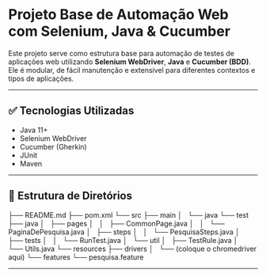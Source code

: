 # Projeto Base de Automação Web com Selenium, Java & Cucumber

Este projeto serve como estrutura base para automação de testes de aplicações web utilizando **Selenium WebDriver**, **Java** e **Cucumber (BDD)**. Ele é modular, de fácil manutenção e extensível para diferentes contextos e tipos de aplicações.

---

## ✅ Tecnologias Utilizadas

- Java 11+
- Selenium WebDriver
- Cucumber (Gherkin)
- JUnit
- Maven

---

## 📁 Estrutura de Diretórios

├── README.md ├── pom.xml └── src ├── main │   └── java └── test ├── java │   ├── pages │   │   ├── CommonPage.java │   │   └── PaginaDePesquisa.java │   ├── steps │   │   └── PesquisaSteps.java │   ├── tests │   │   └── RunTest.java │   └── util │   ├── TestRule.java │   └── Utils.java └── resources ├── drivers │   └── (coloque o chromedriver aqui) └── features └── pesquisa.feature


---
